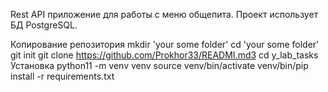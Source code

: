 Rest API приложение для работы с меню общепита. Проект использует БД PostgreSQL.

Копирование репозитория
mkdir 'your some folder'
cd 'your some folder'
git init
git clone https://github.com/Prokhor33/READMI.md3
cd y_lab_tasks
Установка
 python11 -m venv venv
 source venv/bin/activate
 venv/bin/pip install -r requirements.txt 
